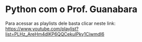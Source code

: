 # Python com o Prof. Guanabara

Para acessar as playlists dele basta clicar neste link: https://www.youtube.com/playlist?list=PLHz_AreHm4dlKP6QQCekuIPky1CiwmdI6

